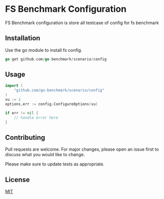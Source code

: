 # FS Benchmark Configuration 

FS Benchmark configuration is store all testcase of config for fs benchmark

## Installation

Use the go module to install fs config.

```go
go get github.com/go-benchmark/scenario/config
```

## Usage

```go
import (
    "github.com/go-benchmark/scenario/config"
)
vu := 1
options,err := config.ConfigureOptions(vu)

if err != nil {
    // handle error here
}
```

## Contributing
Pull requests are welcome. For major changes, please open an issue first to discuss what you would like to change.

Please make sure to update tests as appropriate.

## License
[MIT](https://choosealicense.com/licenses/mit/)